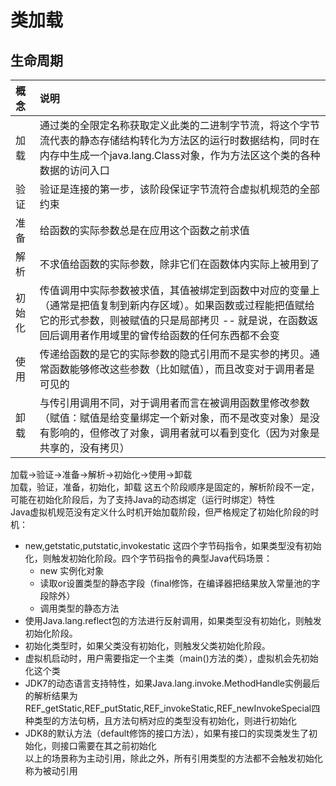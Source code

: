 # 类加载
## 生命周期
| 概念 | 说明 |
| :--- | :--- |
| 加载 | 通过类的全限定名称获取定义此类的二进制字节流，将这个字节流代表的静态存储结构转化为方法区的运行时数据结构，同时在内存中生成一个java.lang.Class对象，作为方法区这个类的各种数据的访问入口 |  
| 验证 | 验证是连接的第一步，该阶段保证字节流符合虚拟机规范的全部约束 |
| 准备 | 给函数的实际参数总是在应用这个函数之前求值 |
| 解析 | 不求值给函数的实际参数，除非它们在函数体内实际上被用到了 |
| 初始化 | 传值调用中实际参数被求值，其值被绑定到函数中对应的变量上（通常是把值复制到新内存区域）。如果函数或过程能把值赋给它的形式参数，则被赋值的只是局部拷贝 -- 就是说，在函数返回后调用者作用域里的曾传给函数的任何东西都不会变 |
| 使用 | 传递给函数的是它的实际参数的隐式引用而不是实参的拷贝。通常函数能够修改这些参数（比如赋值），而且改变对于调用者是可见的 |  
| 卸载 | 与传引用调用不同，对于调用者而言在被调用函数里修改参数（赋值：赋值是给变量绑定一个新对象，而不是改变对象）是没有影响的，但修改了对象，调用者就可以看到变化（因为对象是共享的，没有拷贝） |

加载->验证->准备->解析->初始化->使用->卸载  
加载，验证，准备，初始化，卸载 这五个阶段顺序是固定的，解析阶段不一定，可能在初始化阶段后，为了支持Java的动态绑定（运行时绑定）特性  
Java虚拟机规范没有定义什么时机开始加载阶段，但严格规定了初始化阶段的时机：
* new,getstatic,putstatic,invokestatic 这四个字节码指令，如果类型没有初始化，则触发初始化阶段。四个字节码指令的典型Java代码场景： 
    - new 实例化对象
    - 读取or设置类型的静态字段（final修饰，在编译器把结果放入常量池的字段除外）
    - 调用类型的静态方法
* 使用Java.lang.reflect包的方法进行反射调用，如果类型没有初始化，则触发初始化阶段。
* 初始化类型时，如果父类没有初始化，则触发父类初始化阶段。
* 虚拟机启动时，用户需要指定一个主类（main()方法的类），虚拟机会先初始化这个类
* JDK7的动态语言支持特性，如果Java.lang.invoke.MethodHandle实例最后的解析结果为REF_getStatic,REF_putStatic,REF_invokeStatic,REF_newInvokeSpecial四种类型的方法句柄，且方法句柄对应的类型没有初始化，则进行初始化
* JDK8的默认方法（default修饰的接口方法），如果有接口的实现类发生了初始化，则接口需要在其之前初始化  
以上的场景称为主动引用，除此之外，所有引用类型的方法都不会触发初始化称为被动引用
